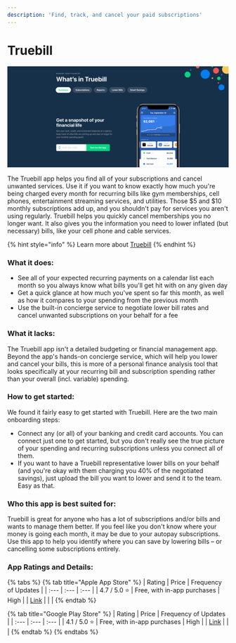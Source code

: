 ```yaml
---
description: 'Find, track, and cancel your paid subscriptions'
---
```


# Truebill

![Truebill Website](../.gitbook/assets/truebill.png)

The Truebill app helps you find all of your subscriptions and cancel unwanted services. Use it if you want to know exactly how much you're being charged every month for recurring bills like gym memberships, cell phones, entertainment streaming services, and utilities. Those $5 and $10 monthly subscriptions add up, and you shouldn't pay for services you aren't using regularly. Truebill helps you quickly cancel memberships you no longer want. It also gives you the information you need to lower inflated \(but necessary\) bills, like your cell phone and cable services.

{% hint style="info" %}
Learn more about [Truebill](https://www.truebill.com/)
{% endhint %}

### What it does:

* See all of your expected recurring payments on a calendar list each month so you always know what bills you'll get hit with on any given day
* Get a quick glance at how much you've spent so far this month, as well as how it compares to your spending from the previous month
* Use the built-in concierge service to negotiate lower bill rates and cancel unwanted subscriptions on your behalf for a fee

### What it lacks:

The Truebill app isn't a detailed budgeting or financial management app. Beyond the app's hands-on concierge service, which will help you lower and cancel your bills, this is more of a personal finance analysis tool that looks specifically at your recurring bill and subscription spending rather than your overall \(incl. variable\) spending.

### How to get started:

We found it fairly easy to get started with Truebill. Here are the two main onboarding steps:

* Connect any \(or all\) of your banking and credit card accounts. You can connect just one to get started, but you don't really see the true picture of your spending and recurring subscriptions unless you connect all of them. 
* If you want to have a Truebill representative lower bills on your behalf \(and you're okay with them charging you 40% of the negotiated savings\), just upload the bill you want to lower and send it to the team. Easy as that.

### Who this app is best suited for:

Truebill is great for anyone who has a lot of subscriptions and/or bills and wants to manage them better. If you feel like you don't know where your money is going each month, it may be due to your autopay subscriptions. Use this app to help you identify where you can save by lowering bills – or cancelling some subscriptions entirely.

### App Ratings and Details:

{% tabs %}
{% tab title="Apple App Store" %}
| Rating | Price | Frequency of Updates |
| :--- | :--- | :--- |
| 4.7 / 5.0 ⭐ | Free, with in-app purchases | High |
| [Link](https://itunes.apple.com/us/app/truebill-budget-bill-tracker/id1130616675?mt=8) |  |  |
{% endtab %}

{% tab title="Google Play Store" %}
| Rating | Price | Frequency of Updates |
| :--- | :--- | :--- |
| 4.1 / 5.0 ⭐ | Free, with in-app purchases | High |
| [Link](https://play.google.com/store/apps/details?id=com.truebill&hl=en_US) |  |  |
{% endtab %}
{% endtabs %}



